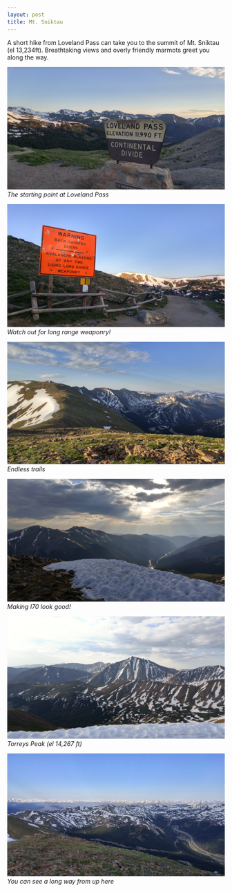 ```yaml
---
layout: post
title: Mt. Sniktau
---
```


A short hike from Loveland Pass can take you to the summit of Mt. Sniktau (el 13,234ft). Breathtaking views and overly friendly marmots greet you along the way.

![The starting point at Loveland Pass](/assets/images/0625150611_HDR.jpg)
*The starting point at Loveland Pass*

![Watch out for long range weaponry!](/assets/images/0625150611a_HDR.jpg)
*Watch out for long range weaponry!*

![Endless trails](/assets/images/0625150638a_HDR.jpg)
*Endless trails*

![Making I70 look good!](/assets/images/0625150704a_HDR.jpg)
*Making I70 look good!*

![Torreys Peak (el 14,267 ft)](/assets/images/0625150704b_HDR.jpg)
*Torreys Peak (el 14,267 ft)*

![You can see a long way from up here](/assets/images/0625150704e_HDR.jpg)
*You can see a long way from up here*
